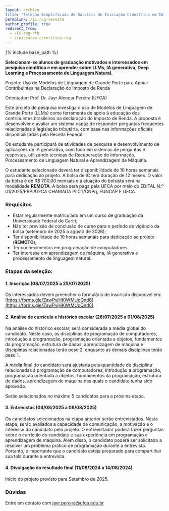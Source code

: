 ```yaml
---
layout: archive
title: "Seleção Simplificada de Bolsista de Iniciação Científica em IA e LLMs"
permalink: /ic-rag-receita
author_profile: true
redirect_from:
  - /ic-rag-rfb
  - /iniciacao-cientifica-rag
---
```


{% include base_path %}

**Selecionam-se alunos de graduação motivados e interessados em pesquisa científica e em aprender sobre LLMs, IA generativa, Deep Learning e Processamento de Linguagem Natural.**

Projeto: Uso de Modelos de Linguagem de Grande Porte para Apoiar Contribuintes na Declaração do Imposto de Renda

Orientador: Prof. Dr. Jayr Alencar Pereira (UFCA)

Este projeto de pesquisa investiga o uso de Modelos de Linguagem de Grande Porte (LLMs) como ferramenta de apoio à educação dos contribuintes brasileiros na declaração do Imposto de Renda. A proposta é desenvolver e avaliar um sistema capaz de responder perguntas frequentes relacionadas à legislação tributária, com base nas informações oficiais disponibilizadas pela Receita Federal.

Os estudante participará de atividades de pesquisa e desenvolvimento de aplicações de IA generativa, com foco em sistemas de perguntas e respostas, utilizando técnicas de Recuperação de Informação, Processamento de Linguagem Natural e Aprendizagem de Máquina.

O estudante selecionado deverá ter disponibilidade de 10 horas semanais para dedicação ao projeto. A bolsa de IC terá duração de 12 meses. O valor da bolsa é de R$ 700,00 mensais e a atuação do bolsista será na modalidade **REMOTA**. A bolsa será paga pela UFCA por meio do EDITAL N.º 01/2025/PRPI/UFCA CHAMADA PIICT/CNPq, FUNCAP E UFCA.

### Requisitos
* Estar regularmente matriculado em um curso de graduação da Universidade Federal do Cariri;
* Não ter previsão de conclusão de curso para o período de vigência da bolsa (setembro de 2025 a agosto de 2026);
* Ter disponibilidade de 10 horas semanais para dedicação ao projeto (**REMOTO**);
* Ter conhecimentos em programação de computadores.
* Ter interesse em aprendizagem de máquina, IA generativa e processamento de linguagem natural.

### Etapas da seleção:
#### 1. Inscrição (08/07/2025 a 25/07/2025)

Os interessados devem preencher o formulário de inscrição disponível em: [https://forms.gle/ZawPvjHKWtMUoQnd6](https://forms.gle/ZawPvjHKWtMUoQnd6)

#### 2. Análise de currículo e histórico escolar (28/07/2025 a 01/08/2025)

Na análise do histórico escolar, será considerada a média global do candidato. Neste caso, as disciplinas de programação de computadores, introdução a programação, programação orientada a objetos, fundamentos da programação, estrutura de dados, aprendizagem de máquina e disciplinas relacionadas terão peso 2, enquanto as demais disciplinas terão peso 1.

A média final do candidato será ajustada pela quantidade de disciplina relacionadas a programação de computadores, introdução a programação, programação orientada a objetos, fundamentos da programação, estrutura de dados, aprendizagem de máquina nas quais o candidato tenha sido aprovado.

Serão selecionados no máximo 5 candidatos para a próxima etapa.

#### 3. Entrevistas (04/08/2025 a 08/08/2025)

Os candidatos selecionados na etapa anterior serão entrevistados. Nesta etapa, serão avaliados a capacidade de comunicação, a motivação e o interesse do candidato pelo projeto. O entrevistador poderá fazer perguntas sobre o currículo do candidato e sua experiência em programação e aprendizagem de máquina. Além disso, o candidato poderá ser solicitado a resolver um problema prático de programação durante a entrevista. Portanto, é importante que o candidato esteja preparado para compartilhar sua tela durante a entrevista.

#### 4. Divulgação do resultado final (11/08/2024 a 14/08/2024)

Início do projeto previsto para Setembro de 2025.

### Dúvidas

Entre em contato com [jayr.pereira@ufca.edu.br](mailto:jayr.pereira@ufca.edu.br)
